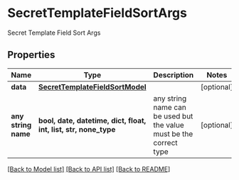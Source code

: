# SecretTemplateFieldSortArgs

Secret Template Field Sort Args

## Properties
Name | Type | Description | Notes
------------ | ------------- | ------------- | -------------
**data** | [**SecretTemplateFieldSortModel**](SecretTemplateFieldSortModel.md) |  | [optional] 
**any string name** | **bool, date, datetime, dict, float, int, list, str, none_type** | any string name can be used but the value must be the correct type | [optional]

[[Back to Model list]](../README.md#documentation-for-models) [[Back to API list]](../README.md#documentation-for-api-endpoints) [[Back to README]](../README.md)


